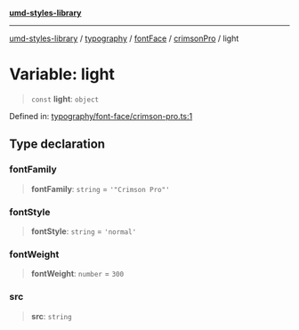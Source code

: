 [**umd-styles-library**](../../../../../../README.md)

***

[umd-styles-library](../../../../../../modules.md) / [typography](../../../../../README.md) / [fontFace](../../../README.md) / [crimsonPro](../README.md) / light

# Variable: light

> `const` **light**: `object`

Defined in: [typography/font-face/crimson-pro.ts:1](https://github.com/UMD-Digital/design-system/blob/8021d9898368f604bce452fe4dde6fae3a0578fd/packages/styles/source/typography/font-face/crimson-pro.ts#L1)

## Type declaration

### fontFamily

> **fontFamily**: `string` = `'"Crimson Pro"'`

### fontStyle

> **fontStyle**: `string` = `'normal'`

### fontWeight

> **fontWeight**: `number` = `300`

### src

> **src**: `string`

